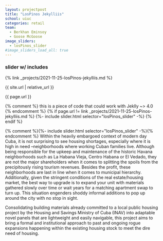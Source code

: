 ```yaml
---
layout: projectpost
title: "LosPinos Jekylliis"
school: uiuc
categories: retail
team:
  - Berkhan Eminsoy
  - Goose McGoose 
image_sliders:
  - losPinos_slider
#image_sliders_load_all: true
---
```

### slider w/ includes
<p>{% link _projects/2021-11-25-losPinos-jekylliis.md %}</p>
<p>{{ site.url | relative_url }}</p>
<p>{{ page.url }}</p>
{% comment %}
this is a piece of code that could work with Jeklly ~> 4.0
{% endcomment %}
{% if page.url != link _projects/2021-11-25-losPinos-jekylliis.md %}
{%- include slider.html selector="losPinos_slider" -%}
{% endif %}

{% comment %}{%- include slider.html selector="losPinos_slider" -%}{% endcomment %}
Within the heavily embargoed context of modern day Cuba, it is not surprising to see housing shortages, especially where it is high in need –neighborhoods where working Cuban families live. Although being responsible for the upkeep and maintenance of the historic Havana neighborhoods such as La Habana Vieja, Centro Habana or El Vedado, they are not the major shareholders when it comes to splitting the spoils from the precipitously rising tourism revenues. Besides the profit, these neighborhoods are last in line when it comes to municipal hierarchy. Additionally, given the stringent conditions of the real estate/housing market, the best way to upgrade is to expand your unit with materials gathered slowly over time or wait years for a matching apartment swap to turn up. This situation engenders shoddy informal additions to pop up around the city with no stop in sight.

Consolidating building materials already committed to a local public housing project by the Housing and Savings Ministry of Cuba (INAV) into adaptable novel panels that are lightweight and easily navigable, this project aims to bring a formal and institutional approach to past and ongoing rogue expansions happening within the existing housing stock to meet the dire need of housing.